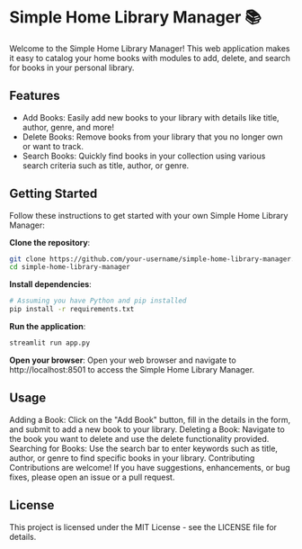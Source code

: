 # Simple Home Library Manager 📚
Welcome to the Simple Home Library Manager! This web application makes it easy to catalog your home books with modules to add, delete, and search for books in your personal library.

## Features
* Add Books: Easily add new books to your library with details like title, author, genre, and more!
* Delete Books: Remove books from your library that you no longer own or want to track.
* Search Books: Quickly find books in your collection using various search criteria such as title, author, or genre.
  
## Getting Started
Follow these instructions to get started with your own Simple Home Library Manager:

**Clone the repository**:
```bash
git clone https://github.com/your-username/simple-home-library-manager.git
cd simple-home-library-manager
```

**Install dependencies**:
```bash
# Assuming you have Python and pip installed
pip install -r requirements.txt
```
**Run the application**:

```bash
streamlit run app.py
```
**Open your browser**:
Open your web browser and navigate to http://localhost:8501 to access the Simple Home Library Manager.

## Usage
Adding a Book: Click on the "Add Book" button, fill in the details in the form, and submit to add a new book to your library.
Deleting a Book: Navigate to the book you want to delete and use the delete functionality provided.
Searching for Books: Use the search bar to enter keywords such as title, author, or genre to find specific books in your library.
Contributing
Contributions are welcome! If you have suggestions, enhancements, or bug fixes, please open an issue or a pull request.

## License
This project is licensed under the MIT License - see the LICENSE file for details.
